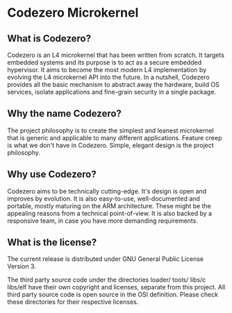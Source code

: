 # Codezero Microkernel

## What is Codezero?

Codezero is an L4 microkernel that has been written from scratch. It targets
embedded systems and its purpose is to act as a secure embedded hypervisor. It
aims to become the most modern L4 implementation by evolving the L4 microkernel
API into the future. In a nutshell, Codezero provides all the basic mechanism
to abstract away the hardware, build OS services, isolate applications and
fine-grain security in a single package.


## Why the name Codezero?

The project philosophy is to create the simplest and leanest microkernel that
is generic and applicable to many different applications. Feature creep is what
we don't have in Codezero. Simple, elegant design is the project philosophy.


## Why use Codezero?

Codezero aims to be technically cutting-edge. It's design is open and improves
by evolution. It is also easy-to-use, well-documented and portable, mostly
maturing on the ARM architecture. These might be the appealing reasons from a
technical point-of-view. It is also backed by a responsive team, in case you
have more demanding requirements.


## What is the license?

The current release is distributed under GNU General Public License Version 3.

The third party source code under the directories loader/ tools/ libs/c
libs/elf have their own copyright and licenses, separate from this project. All
third party source code is open source in the OSI definition. Please check
these directories for their respective licenses.
